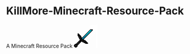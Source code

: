 # KillMore-Minecraft-Resource-Pack
A Minecraft Resource Pack
![](https://github.com/MrFrank2716/KillMore-Minecraft-Resource-Pack/blob/main/pack.png)
